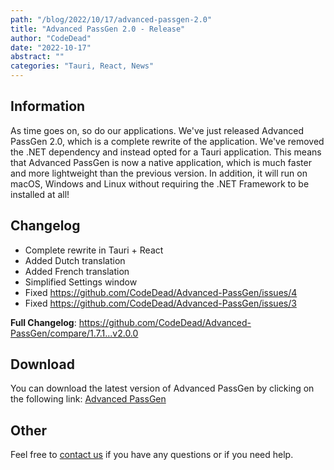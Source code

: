```yaml
---
path: "/blog/2022/10/17/advanced-passgen-2.0"
title: "Advanced PassGen 2.0 - Release"
author: "CodeDead"
date: "2022-10-17"
abstract: ""
categories: "Tauri, React, News"
---
```

## Information

As time goes on, so do our applications. We've just released Advanced PassGen 2.0, which is a complete rewrite of the application.
We've removed the .NET dependency and instead opted for a Tauri application.
This means that Advanced PassGen is now a native application, which is much faster and more lightweight than the previous version. In addition, it will
run on macOS, Windows and Linux without requiring the .NET Framework to be installed at all!

## Changelog

* Complete rewrite in Tauri + React
* Added Dutch translation
* Added French translation
* Simplified Settings window
* Fixed https://github.com/CodeDead/Advanced-PassGen/issues/4
* Fixed https://github.com/CodeDead/Advanced-PassGen/issues/3

**Full Changelog**: https://github.com/CodeDead/Advanced-PassGen/compare/1.7.1...v2.0.0

## Download

You can download the latest version of Advanced PassGen by clicking on the following link:
[Advanced PassGen](https://codedead.com/software/advanced-passgen)

## Other

Feel free to [contact us](/contact) if you have any questions or if you need help.
